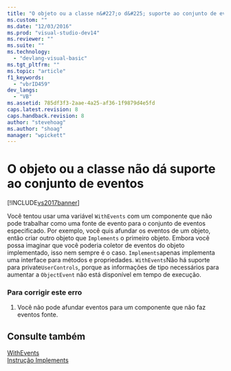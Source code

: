 ```yaml
---
title: "O objeto ou a classe n&#227;o d&#225; suporte ao conjunto de eventos | Microsoft Docs"
ms.custom: ""
ms.date: "12/03/2016"
ms.prod: "visual-studio-dev14"
ms.reviewer: ""
ms.suite: ""
ms.technology: 
  - "devlang-visual-basic"
ms.tgt_pltfrm: ""
ms.topic: "article"
f1_keywords: 
  - "vbrID459"
dev_langs: 
  - "VB"
ms.assetid: 785df3f3-2aae-4a25-af36-1f9879d4e5fd
caps.latest.revision: 8
caps.handback.revision: 8
author: "stevehoag"
ms.author: "shoag"
manager: "wpickett"
---
```

# O objeto ou a classe n&#227;o d&#225; suporte ao conjunto de eventos
[!INCLUDE[vs2017banner](../../../csharp/includes/vs2017banner.md)]

Você tentou usar uma variável `WithEvents` com um componente que não pode trabalhar como uma fonte de evento para o conjunto de eventos especificado.  Por exemplo, você quis afundar os eventos de um objeto, então criar outro objeto que `Implements` o primeiro objeto.  Embora você possa imaginar que você poderia coletor de eventos do objeto implementado, isso nem sempre é o caso.  `Implements`apenas implementa uma interface para métodos e propriedades.  `WithEvents`Não há suporte para private`UserControls`, porque as informações de tipo necessários para aumentar a `ObjectEvent` não está disponível em tempo de execução.  
  
### Para corrigir este erro  
  
1.  Você não pode afundar eventos para um componente que não faz eventos fonte.  
  
## Consulte também  
 [WithEvents](../../../visual-basic/language-reference/modifiers/withevents.md)   
 [Instrução Implements](../../../visual-basic/language-reference/statements/implements-statement.md)